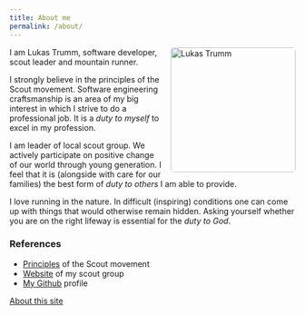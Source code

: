 ```yaml
---
title: About me
permalink: /about/
---
```


<img src="/img/lt.jpg"
    width="220"
    height="220"
    alt="Lukas Trumm"
    style="border-radius: 6px; margin: 0px 0px 10px 15px; float: right;">

I am Lukas Trumm, software developer, scout leader and mountain runner.

I strongly believe in the principles of the Scout movement. Software engineering craftsmanship is an area of my big interest in which I strive to do a professional job. It is a _duty to myself_ to excel in my profession.

I am leader of local scout group. We actively participate on positive change of our world through young generation. I feel that it is (alongside with care for our families) the best form of _duty to others_ I am able to provide.

I love running in the nature. In difficult (inspiring) conditions one can come up with things that would otherwise remain hidden. Asking yourself whether you are on the right lifeway is essential for the _duty to God_.

### References

- [Principles](https://www.scout.org/promiseandlaw) of the Scout movement
- [Website](http://www.ctyriadvacitka.wz.cz) of my scout group
- [My Github](https://github.com/lttr/) profile

[About this site](/about-this-site)
